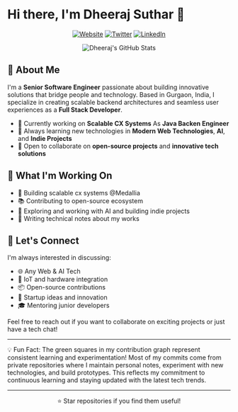 # Hi there, I'm Dheeraj Suthar 👋

<div align="center">
  
[![Website](https://img.shields.io/badge/Website-about.dsuthar.in-blue?style=for-the-badge&logo=safari)](http://about.dsuthar.in)
[![Twitter](https://img.shields.io/badge/Twitter-@dheeru237-1DA1F2?style=for-the-badge&logo=twitter)](https://twitter.com/dheeru237)
[![LinkedIn](https://img.shields.io/badge/LinkedIn-Connect-0077B5?style=for-the-badge&logo=linkedin)](https://linkedin.com/in/dheeraj-suthar)

</div>

<div align="center">
  
![Dheeraj's GitHub Stats](https://github-readme-stats.vercel.app/api?username=dheeraj237&show_icons=true&theme=tokyonight&hide_border=true&count_private=true)

</div>

## 🚀 About Me

I'm a **Senior Software Engineer** passionate about building innovative solutions that bridge people and technology. Based in Gurgaon, India, I specialize in creating scalable backend architectures and seamless user experiences as a **Full Stack Developer**.

- 🔭 Currently working on **Scalable CX Systems** As **Java Backen Engineer**
- 🌱 Always learning new technologies in **Modern Web Technologies**, **AI**, and **Indie Projects**
- 👯 Open to collaborate on **open-source projects** and **innovative tech solutions**


## 🎯 What I'm Working On

- 🔨 Building scalable cx systems @Medallia
- 📚 Contributing to open-source ecosystem
- 🤖 Exploring and working with AI and building indie projects
- 📖 Writing technical notes about my works

## 🤝 Let's Connect

I'm always interested in discussing:
- 🌐 Any Web & AI Tech
- 🔧 IoT and hardware integration
- 📦 Open-source contributions
- 🚀 Startup ideas and innovation
- 🎓 Mentoring junior developers

Feel free to reach out if you want to collaborate on exciting projects or just have a tech chat!

---


💡 Fun Fact: The green squares in my contribution graph represent consistent learning and experimentation! Most of my commits come from private repositories where I maintain personal notes, experiment with new technologies, and build prototypes. This reflects my commitment to continuous learning and staying updated with the latest tech trends.

---

<div align="center">

⭐ Star repositories if you find them useful!

</div>
